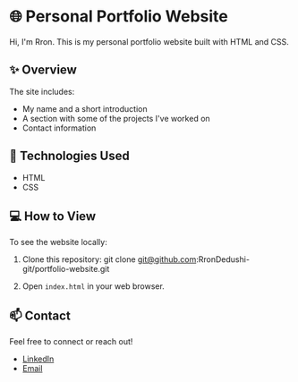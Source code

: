# 🌐 Personal Portfolio Website

Hi, I'm Rron. This is my personal portfolio website built with HTML and CSS.

## ✨ Overview

The site includes:
- My name and a short introduction
- A section with some of the projects I've worked on
- Contact information

## 🚀 Technologies Used

- HTML
- CSS

## 💻 How to View

To see the website locally:

1. Clone this repository: git clone git@github.com:RronDedushi-git/portfolio-website.git

2. Open `index.html` in your web browser.

## 📫 Contact

Feel free to connect or reach out!

- [LinkedIn](https://www.linkedin.com/in/YOUR-LINK)
- [Email](mailto:YOUR-EMAIL@example.com)
